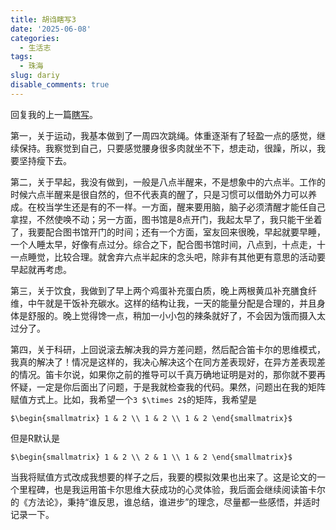 ```yaml
---
title: 胡诌瞎写3
date: '2025-06-08'
categories:
  - 生活志
tags:
  - 珠海
slug: dariy
disable_comments: true
---
```


回复我的上一篇[瞎写](/cn/2025/05/17/dariy/)。

第一，关于运动，我基本做到了一周四次跳绳。体重逐渐有了轻盈一点的感觉，继续保持。我察觉到自己，只要感觉腰身很多肉就坐不下，想走动，很躁，所以，我要坚持瘦下去。

第二，关于早起，我没有做到，一般是八点半醒来，不是想象中的六点半。工作的时候六点半醒来是很自然的，但不代表真的醒了，只是习惯可以借助外力可以养成。在校当学生还是有的不一样。一方面，醒来要用脑，脑子必须清醒才能任自己拿捏，不然使唤不动；另一方面，图书馆是8点开门，我起太早了，我只能干坐着了，我要配合图书馆开门的时间；还有一个方面，室友回来很晚，早起就要早睡，一个人睡太早，好像有点过分。综合之下，配合图书馆时间，八点到，十点走，十一点睡觉，比较合理。就舍弃六点半起床的念头吧，除非有其他更有意思的活动要早起就再考虑。

第三，关于饮食，我做到了早上两个鸡蛋补充蛋白质，晚上两根黄瓜补充膳食纤维，中午就是干饭补充碳水。这样的结构让我，一天的能量分配是合理的，并且身体是舒服的。晚上觉得馋一点，稍加一小小包的辣条就好了，不会因为饿而摄入太过分了。

第四，关于科研，上回说滚去解决我的异方差问题，然后配合笛卡尔的思维模式，我真的解决了！情况是这样的，我决心解决这个在同方差表现好，在异方差表现差的情况。笛卡尔说，如果你之前的推导可以千真万确地证明是对的，那你就不要再怀疑，一定是你后面出了问题，于是我就检查我的代码。果然，问题出在我的矩阵赋值方式上。比如，我希望一个`3 $\times 2$`的矩阵，我希望是

`$\begin{smallmatrix} 1 & 2 \\ 1 & 2 \\ 1 & 2 \end{smallmatrix}$`

但是R默认是

`$\begin{smallmatrix} 1 & 2 \\ 2 & 1 \\ 1 & 2 \end{smallmatrix}$`

当我将赋值方式改成我想要的样子之后，我要的模拟效果也出来了。这是论文的一个里程碑，也是我运用笛卡尔思维大获成功的心灵体验，我后面会继续阅读笛卡尔的《方法论》，秉持“谁反思，谁总结，谁进步”的理念，尽量都一些感悟，并适时记录一下。

